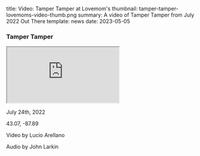 title: Video: Tamper Tamper at Lovemom's
thumbnail: tamper-tamper-lovemoms-video-thumb.png
summary: A video of Tamper Tamper from July 2022 Out There 
template: news
date: 2023-05-05

### Tamper Tamper

<div class="ratio ratio-16x9">
  <iframe class="embed-responsive-item" src="https://www.youtube.com/embed/lEzl6lCPmm4" allowfullscreen></iframe>
</div>

July 24th, 2022

43.07, -87.89

Video by Lucio Arellano

Audio by John Larkin
